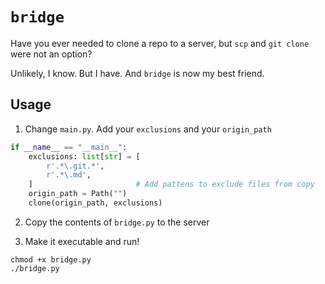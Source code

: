 # `bridge`

Have you ever needed to clone a repo to a server, but `scp` and `git clone` were not an option?

Unlikely, I know. But I have. And `bridge` is now my best friend.

## Usage

1. Change `main.py`. Add your `exclusions` and your `origin_path`
```python
if __name__ == "__main__":
    exclusions: list[str] = [
        r'.*\.git.*',
        r'.*\.md',
    ]                       # Add pattens to exclude files from copy
    origin_path = Path("")
    clone(origin_path, exclusions)
```

2. Copy the contents of `bridge.py` to the server

3. Make it executable and run!
```commandline
chmod +x bridge.py
./bridge.py
```
